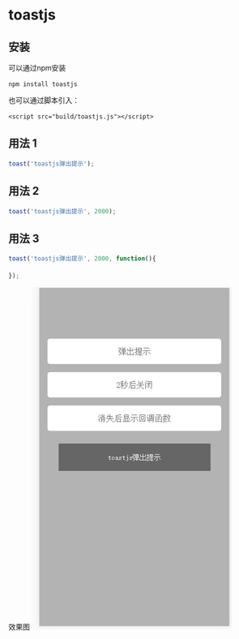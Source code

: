 # toastjs

## 安装

可以通过npm安装

```
npm install toastjs
```

也可以通过脚本引入：

```
<script src="build/toastjs.js"></script>
```

## 用法 1

```javascript
toast('toastjs弹出提示');
```

## 用法 2

```javascript
toast('toastjs弹出提示', 2000);
```

## 用法 3

```javascript
toast('toastjs弹出提示', 2000, function(){

});
```
效果图
![demo.png](demo.png)
